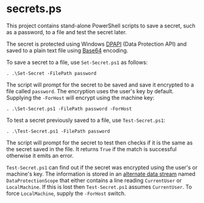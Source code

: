 # secrets.ps

This project contains stand-alone PowerShell scripts to save a secret, such as
a password, to a file and test the secret later.

The secret is protected using Windows [DPAPI][dpapi] (Data Protection API) and
saved to a plain text file using [Base64][base64] encoding.

To save a secret to a file, use `Set-Secret.ps1` as follows:

    . .\Set-Secret -FilePath password

The script will prompt for the secret to be saved and save it encrypted to a
file called `password`. The encryption uses the user's key by default.
Supplying the `-ForHost` will encrypt using the machine key:

    . .\Set-Secret.ps1 -FilePath password -ForHost

To test a secret previously saved to a file, use `Test-Secret.ps1`:

    . .\Test-Secret.ps1 -FilePath password

The script will prompt for the secret to test then checks if it is the same
as the secret saved in the file. It returns `True` if the match is successful
otherwise it emits an error.

`Test-Secret.ps1` can find out if the secret was encrypted using the user's
or machine's key. The information is stored in an [alternate data stream][ads]
named `DataProtectionScope` that either contains a line reading `CurrentUser`
or `LocalMachine`. If this is lost then `Test-Secret.ps1` assumes
`CurrentUser`. To force `LocalMachine`, supply the `-ForHost` switch.


[dpapi]: https://msdn.microsoft.com/en-us/library/ms995355.aspx
[base64]: https://en.wikipedia.org/wiki/Base64
[ads]: https://blogs.technet.microsoft.com/askcore/2013/03/24/alternate-data-streams-in-ntfs/
